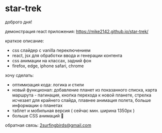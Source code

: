 # star-trek

доброго дня!

демонстрация react приложения: https://mike2142.github.io/star-trek/

краткое описание:
- css слайдер с vanilla переключением
- react, jsx для обработки ввода и генерации контента
- css анимации на классах, задний фон
- firefox, edge, iphone safari, chrome

хочу сделать:
- оптимизация кода: логика и стили
- новый функционал: добавление планет из показанного списка, карта маршрута - пагинация, кнопка перехода к новой планете, стрелка исчезает для крайнего слайда, плавнее анимация полета, больше информации о планетах
- таблет и мобильная версия ( сейчас мин. ширина 1350px )
- больше CSS анимаций 🤪

обратная связь: 2surfingbirds@gmail.com

